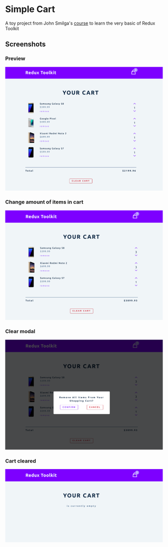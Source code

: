 # Simple Cart

A toy project from John Smilga's [course](https://www.udemy.com/course/react-tutorial-and-projects-course/) to learn the very basic of Redux Toolkit

## Screenshots

### Preview

![Project preview](./src/assets/img/app-preview.png)

### Change amount of items in cart

![Change amount](./src/assets/img/change-amount.png)

### Clear modal

![Clear modal](./src/assets/img/clear-modal.png)

### Cart cleared

![Clear cart](./src/assets/img/clear-cart.png)

